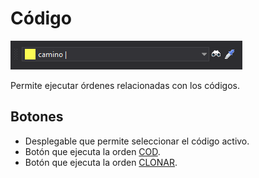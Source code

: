 # Código

![Barra de herramientas c&#xF3;digo](../../../.gitbook/assets/codigo.png)

Permite ejecutar órdenes relacionadas con los códigos.

## Botones

* Desplegable que permite seleccionar el código activo.
* Botón que ejecuta la orden [COD](../ventana-de-dibujo/ordenes/c/cod.md).
* Botón que ejecuta la orden [CLONAR](../ventana-de-dibujo/ordenes/c/clonar.md).





